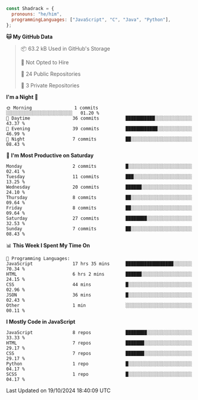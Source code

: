 ```javascript
const Shadrack = {
  pronouns: "he/him",
  programmingLanguages: ["JavaScript", "C", "Java", "Python"],
};

```

<!--START_SECTION:waka-->
**🐱 My GitHub Data** 

> 📦 63.2 kB Used in GitHub's Storage 
 > 
> 🚫 Not Opted to Hire
 > 
> 📜 24 Public Repositories 
 > 
> 🔑 3 Private Repositories 
 > 
**I'm a Night 🦉** 

```text
🌞 Morning                1 commits           ░░░░░░░░░░░░░░░░░░░░░░░░░   01.20 % 
🌆 Daytime                36 commits          ███████████░░░░░░░░░░░░░░   43.37 % 
🌃 Evening                39 commits          ████████████░░░░░░░░░░░░░   46.99 % 
🌙 Night                  7 commits           ██░░░░░░░░░░░░░░░░░░░░░░░   08.43 % 
```
📅 **I'm Most Productive on Saturday** 

```text
Monday                   2 commits           █░░░░░░░░░░░░░░░░░░░░░░░░   02.41 % 
Tuesday                  11 commits          ███░░░░░░░░░░░░░░░░░░░░░░   13.25 % 
Wednesday                20 commits          ██████░░░░░░░░░░░░░░░░░░░   24.10 % 
Thursday                 8 commits           ██░░░░░░░░░░░░░░░░░░░░░░░   09.64 % 
Friday                   8 commits           ██░░░░░░░░░░░░░░░░░░░░░░░   09.64 % 
Saturday                 27 commits          ████████░░░░░░░░░░░░░░░░░   32.53 % 
Sunday                   7 commits           ██░░░░░░░░░░░░░░░░░░░░░░░   08.43 % 
```


📊 **This Week I Spent My Time On** 

```text
💬 Programming Languages: 
JavaScript               17 hrs 35 mins      ██████████████████░░░░░░░   70.34 % 
HTML                     6 hrs 2 mins        ██████░░░░░░░░░░░░░░░░░░░   24.15 % 
CSS                      44 mins             █░░░░░░░░░░░░░░░░░░░░░░░░   02.96 % 
JSON                     36 mins             █░░░░░░░░░░░░░░░░░░░░░░░░   02.43 % 
Other                    1 min               ░░░░░░░░░░░░░░░░░░░░░░░░░   00.11 % 
```

**I Mostly Code in JavaScript** 

```text
JavaScript               8 repos             ████████░░░░░░░░░░░░░░░░░   33.33 % 
HTML                     7 repos             ███████░░░░░░░░░░░░░░░░░░   29.17 % 
CSS                      7 repos             ███████░░░░░░░░░░░░░░░░░░   29.17 % 
Python                   1 repo              █░░░░░░░░░░░░░░░░░░░░░░░░   04.17 % 
SCSS                     1 repo              █░░░░░░░░░░░░░░░░░░░░░░░░   04.17 % 
```




 Last Updated on 19/10/2024 18:40:09 UTC
<!--END_SECTION:waka-->
